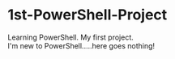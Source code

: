 # 1st-PowerShell-Project
Learning PowerShell.  My first project.  
I'm new to PowerShell.....here goes nothing!
